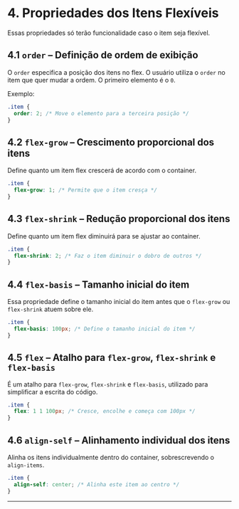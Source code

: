 # **4. Propriedades dos Itens Flexíveis**
Essas propriedades só terão funcionalidade caso o item seja flexível.

## **4.1 `order` – Definição de ordem de exibição**
O `order` especifica a posição dos itens no flex. O usuário utiliza o `order` no item que quer mudar a ordem. O primeiro elemento é o `0`.

Exemplo:
```css
.item {
  order: 2; /* Move o elemento para a terceira posição */
}
```

## **4.2 `flex-grow` – Crescimento proporcional dos itens**
Define quanto um item flex crescerá de acordo com o container.

```css
.item {
  flex-grow: 1; /* Permite que o item cresça */
}
```

## **4.3 `flex-shrink` – Redução proporcional dos itens**
Define quanto um item flex diminuirá para se ajustar ao container.

```css
.item {
  flex-shrink: 2; /* Faz o item diminuir o dobro de outros */
}
```

## **4.4 `flex-basis` – Tamanho inicial do item**
Essa propriedade define o tamanho inicial do item antes que o `flex-grow` ou `flex-shrink` atuem sobre ele.

```css
.item {
  flex-basis: 100px; /* Define o tamanho inicial do item */
}
```

## **4.5 `flex` – Atalho para `flex-grow`, `flex-shrink` e `flex-basis`**
É um atalho para `flex-grow`, `flex-shrink` e `flex-basis`, utilizado para simplificar a escrita do código.

```css
.item {
  flex: 1 1 100px; /* Cresce, encolhe e começa com 100px */
}
```

## **4.6 `align-self` – Alinhamento individual dos itens**
Alinha os itens individualmente dentro do container, sobrescrevendo o `align-items`.

```css
.item {
  align-self: center; /* Alinha este item ao centro */
}
```

---